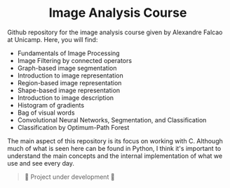 <h1 align="center"> Image Analysis Course </h1>

Github repository for the image analysis course given by Alexandre Falcao at Unicamp. Here, you will find: 
* Fundamentals of Image Processing 
* Image Filtering by connected operators
* Graph-based image segmentation
* Introduction to image representation
* Region-based image representation
* Shape-based image representation 
* Introduction to image description
* Histogram of gradients
* Bag of visual words
* Convolutional Neural Networks, Segmentation, and Classification
* Classification by Optimum-Path Forest

The main aspect of this repository is its focus on working with C. Although much of what is seen here can be found in Python, I think it's important to understand the main concepts and the internal implementation of what we use and see every day.

> :construction: Project under development :construction:
